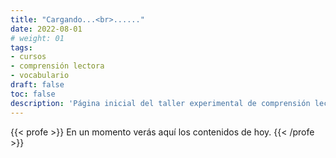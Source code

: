 ```yaml
---
title: "Cargando...<br>......"
date: 2022-08-01
# weight: 01
tags: 
- cursos
- comprensión lectora
- vocabulario
draft: false
toc: false
description: 'Página inicial del taller experimental de comprensión lectora "Mejores Lectores".'
---
```



{{< profe >}}
En un momento verás aquí los contenidos de hoy.
{{< /profe >}}
